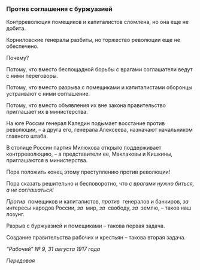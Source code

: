 ### Против соглашения с буржуазией

Контрреволюция помещиков и капиталистов сломлена, но она еще не добита.

Корниловские генералы разбиты, но торжество революции еще не обеспечено.

Почему?

Потому, что вместо беспощадной борьбы с врагами соглашатели ведут с ними переговоры.

Потому, что вместо разрыва с помещиками и капиталистами оборонцы устраивают с ними соглашение.

Потому, что вместо объявления их вне закона правительство приглашает их в министерства.

На юге России генерал Каледин подымает восстание против революции, – а друга его, генерала Алексеева, назначают начальником главного штаба.

В столице России партия Милюкова открыто поддерживает контрреволюцию, – а представители ее, Маклаковы и Кишкины, приглашаются в министерства.

Пора положить конец этому преступлению против революции!

Пора сказать решительно и бесповоротно, что _с врагами нужно биться, а не соглашаться!_

_Против_  помещиков и капиталистов, _против_  генералов и банкиров, _за_  интересы народов России, _за_  мир, _за_  свободу, _за_  землю, – таков наш лозунг.

Разрыв с буржуазией и помещиками – такова первая задача.

Создание правительства рабочих и крестьян – такова вторая задача.

_“Рабочий” №_ _9, 31 августа 1917 года_

_Передовая_